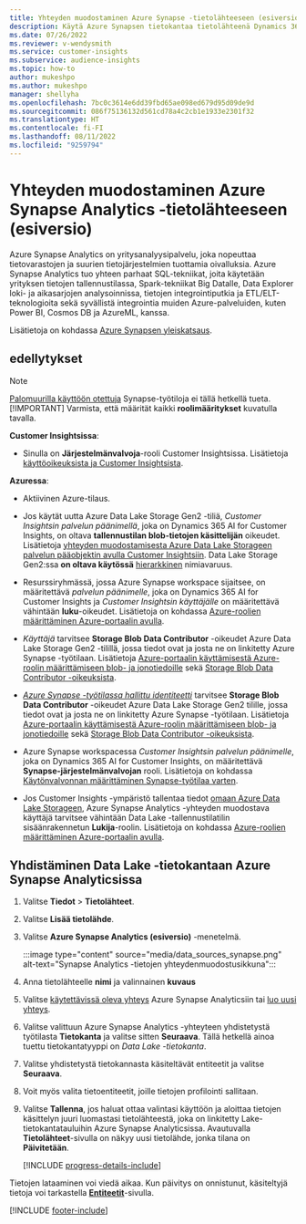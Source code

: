 ```yaml
---
title: Yhteyden muodostaminen Azure Synapse -tietolähteeseen (esiversio)
description: Käytä Azure Synapsen tietokantaa tietolähteenä Dynamics 365 Customer Insightsissa.
ms.date: 07/26/2022
ms.reviewer: v-wendysmith
ms.service: customer-insights
ms.subservice: audience-insights
ms.topic: how-to
author: mukeshpo
ms.author: mukeshpo
manager: shellyha
ms.openlocfilehash: 7bc0c3614e6dd39fbd65ae098ed679d95d09de9d
ms.sourcegitcommit: 086f75136132d561cd78a4c2cb1e1933e2301f32
ms.translationtype: HT
ms.contentlocale: fi-FI
ms.lasthandoff: 08/11/2022
ms.locfileid: "9259794"
---
```

# <a name="connect-an-azure-synapse-analytics-data-source-preview"></a>Yhteyden muodostaminen Azure Synapse Analytics -tietolähteeseen (esiversio)

Azure Synapse Analytics on yritysanalyysipalvelu, joka nopeuttaa tietovarastojen ja suurien tietojärjestelmien tuottamia oivalluksia. Azure Synapse Analytics tuo yhteen parhaat SQL-tekniikat, joita käytetään yrityksen tietojen tallennustilassa, Spark-tekniikat Big Datalle, Data Explorer loki- ja aikasarjojen analysoinnissa, tietojen integrointiputkia ja ETL/ELT-teknologioita sekä syvällistä integrointia muiden Azure-palveluiden, kuten Power BI, Cosmos DB ja AzureML, kanssa.

Lisätietoja on kohdassa [Azure Synapsen yleiskatsaus](/azure/synapse-analytics/overview-what-is).

## <a name="prerequisites"></a>edellytykset

> [!NOTE]
> [Palomuurilla käyttöön otettuja](/azure/synapse-analytics/security/synapse-workspace-ip-firewall) Synapse-työtiloja ei tällä hetkellä tueta.
> [!IMPORTANT]
> Varmista, että määrität kaikki **roolimääritykset** kuvatulla tavalla.  

**Customer Insightsissa**:

* Sinulla on **Järjestelmänvalvoja**-rooli Customer Insightsissa. Lisätietoja [käyttöoikeuksista ja Customer Insightsista](permissions.md#add-users).

**Azuressa**:

- Aktiivinen Azure-tilaus.

- Jos käytät uutta Azure Data Lake Storage Gen2 -tiliä, *Customer Insightsin palvelun päänimellä*, joka on Dynamics 365 AI for Customer Insights, on oltava **tallennustilan blob-tietojen käsittelijän** oikeudet. Lisätietoja [yhteyden muodostamisesta Azure Data Lake Storageen palvelun pääobjektin avulla Customer Insightsiin](connect-service-principal.md). Data Lake Storage Gen2:ssa **on oltava käytössä** [hierarkkinen](/azure/storage/blobs/data-lake-storage-namespace) nimiavaruus.

- Resurssiryhmässä, jossa Azure Synapse workspace sijaitsee, on määritettävä *palvelun päänimelle*, joka on Dynamics 365 AI for Customer Insights ja *Customer Insightsin käyttäjälle* on määritettävä vähintään **luku**-oikeudet. Lisätietoja on kohdassa [Azure-roolien määrittäminen Azure-portaalin avulla](/azure/role-based-access-control/role-assignments-portal).

- *Käyttäjä* tarvitsee **Storage Blob Data Contributor** -oikeudet Azure Data Lake Storage Gen2 -tilillä, jossa tiedot ovat ja josta ne on linkitetty Azure Synapse -työtilaan. Lisätietoja [Azure-portaalin käyttämisestä Azure-roolin määrittämiseen blob- ja jonotiedoille](/azure/storage/common/storage-auth-aad-rbac-portal) sekä [Storage Blob Data Contributor -oikeuksista](/azure/role-based-access-control/built-in-roles#storage-blob-data-contributor).

- *[Azure Synapse -työtilassa hallittu identiteetti](/azure/synapse-analytics/security/synapse-workspace-managed-identity)* tarvitsee **Storage Blob Data Contributor** -oikeudet Azure Data Lake Storage Gen2 tilille, jossa tiedot ovat ja josta ne on linkitetty Azure Synapse -työtilaan. Lisätietoja [Azure-portaalin käyttämisestä Azure-roolin määrittämiseen blob- ja jonotiedoille](/azure/storage/common/storage-auth-aad-rbac-portal) sekä [Storage Blob Data Contributor -oikeuksista](/azure/role-based-access-control/built-in-roles#storage-blob-data-contributor).

- Azure Synapse workspacessa *Customer Insightsin palvelun päänimelle*, joka on Dynamics 365 AI for Customer Insights, on määritettävä **Synapse-järjestelmänvalvojan** rooli. Lisätietoja on kohdassa [Käytönvalvonnan määrittäminen Synapse-työtilaa varten](/azure/synapse-analytics/security/how-to-set-up-access-control).

- Jos Customer Insights -ympäristö tallentaa tiedot [omaan Azure Data Lake Storageen](own-data-lake-storage.md), Azure Synapse Analytics -yhteyden muodostava käyttäjä tarvitsee vähintään Data Lake -tallennustilatilin sisäänrakennetun **Lukija**-roolin. Lisätietoja on kohdassa [Azure-roolien määrittäminen Azure-portaalin avulla](/azure/role-based-access-control/role-assignments-portal).

## <a name="connect-to-the-data-lake-database-in-azure-synapse-analytics"></a>Yhdistäminen Data Lake -tietokantaan Azure Synapse Analyticsissa

1. Valitse **Tiedot** > **Tietolähteet**.

1. Valitse **Lisää tietolähde**.

1. Valitse **Azure Synapse Analytics (esiversio)** -menetelmä.

   :::image type="content" source="media/data_sources_synapse.png" alt-text="Synapse Analytics -tietojen yhteydenmuodostusikkuna":::
  
1. Anna tietolähteelle **nimi** ja valinnainen **kuvaus**

1. Valitse [käytettävissä oleva yhteys](connections.md) Azure Synapse Analyticsiin tai [luo uusi yhteys](export-azure-synapse-analytics.md#set-up-connection-to-azure-synapse).

1. Valitse valittuun Azure Synapse Analytics -yhteyteen yhdistetystä työtilasta **Tietokanta** ja valitse sitten **Seuraava**. Tällä hetkellä ainoa tuettu tietokantatyyppi on *Data Lake -tietokanta*.

1. Valitse yhdistetystä tietokannasta käsiteltävät entiteetit ja valitse **Seuraava**.

1. Voit myös valita tietoentiteetit, joille tietojen profilointi sallitaan.

1. Valitse **Tallenna**, jos haluat ottaa valintasi käyttöön ja aloittaa tietojen käsittelyn juuri luomastasi tietolähteestä, joka on linkitetty Lake-tietokantatauluihin Azure Synapse Analyticsissa. Avautuvalla **Tietolähteet**-sivulla on näkyy uusi tietolähde, jonka tilana on **Päivitetään**.

   [!INCLUDE [progress-details-include](includes/progress-details-pane.md)]

Tietojen lataaminen voi viedä aikaa. Kun päivitys on onnistunut, käsiteltyjä tietoja voi tarkastella [**Entiteetit**](entities.md)-sivulla.

[!INCLUDE [footer-include](includes/footer-banner.md)]
